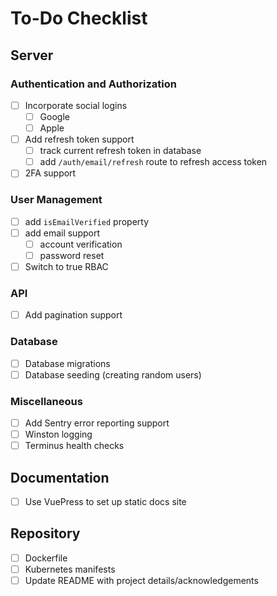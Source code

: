 # To-Do Checklist

## Server

### Authentication and Authorization

- [ ] Incorporate social logins
  - [ ] Google
  - [ ] Apple
- [ ] Add refresh token support
  - [ ] track current refresh token in database
  - [ ] add `/auth/email/refresh` route to refresh access token
- [ ] 2FA support

### User Management

- [ ] add `isEmailVerified` property
- [ ] add email support
  - [ ] account verification
  - [ ] password reset
- [ ] Switch to true RBAC

### API

- [ ] Add pagination support

### Database

- [ ] Database migrations
- [ ] Database seeding (creating random users)

### Miscellaneous

- [ ] Add Sentry error reporting support
- [ ] Winston logging
- [ ] Terminus health checks

## Documentation

- [ ] Use VuePress to set up static docs site

## Repository

- [ ] Dockerfile
- [ ] Kubernetes manifests
- [ ] Update README with project details/acknowledgements
